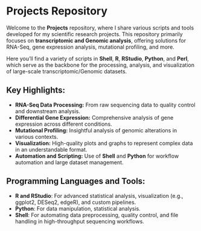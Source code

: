 # Projects Repository

Welcome to the **Projects** repository, where I share various scripts and tools developed for my scientific research projects. This repository primarily focuses on **transcriptomic and Genomic analysis**, offering solutions for RNA-Seq, gene expression analysis, mutational profiling, and more.

Here you’ll find a variety of scripts in **Shell**, **R**, **RStudio**, **Python**, and **Perl**, which serve as the backbone for the processing, analysis, and visualization of large-scale transcriptomic/Genomic datasets. 

## Key Highlights:
- **RNA-Seq Data Processing:** From raw sequencing data to quality control and downstream analysis.
- **Differential Gene Expression:** Comprehensive analysis of gene expression across different conditions.
- **Mutational Profiling:** Insightful analysis of genomic alterations in various contexts.
- **Visualization:** High-quality plots and graphs to represent complex data in an understandable format.
- **Automation and Scripting:** Use of **Shell** and **Python** for workflow automation and large dataset management.

## Programming Languages and Tools:
- **R and RStudio**: For advanced statistical analysis, visualization (e.g., ggplot2, DESeq2, edgeR), and custom pipelines.
- **Python**: For data manipulation, statistical analysis.
- **Shell**: For automating data preprocessing, quality control, and file handling in high-throughput sequencing workflows.
